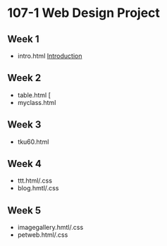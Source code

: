 # 107-1 Web Design Project 
## Week 1
* intro.html
[Introduction](https://kai881117.github.io/107-1-Web-Design/w01/intro.html)

## Week 2
* table.html
[
* myclass.html

## Week 3
* tku60.html

## Week 4
* ttt.html/.css
* blog.hmtl/.css

## Week 5
* imagegallery.hmtl/.css
* petweb.html/.css
<!--stackedit_data:
eyJoaXN0b3J5IjpbLTgzNDUzOTExMCw4OTUxMzYyNjNdfQ==
-->